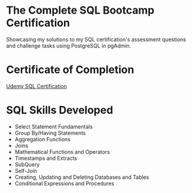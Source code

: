 # The Complete SQL Bootcamp Certification
Showcasing my solutions to my SQL certification's assessment questions and challenge tasks using PostgreSQL in pgAdmin.

# Certificate of Completion
[Udemy SQL Certification](SQL_certification.pdf)

# SQL Skills Developed

- Select Statement Fundamentals
- Group By/Having Statements
- Aggregation Functions
- Joins
- Mathematical Functions and Operators
- Timestamps and Extracts
- SubQuery
- Self-Join
- Creating, Updating and Deleting Databases and Tables
- Conditional Expressions and Procedures
